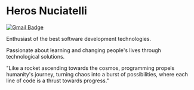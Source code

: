 # Heros Nuciatelli

[![Gmail Badge](https://img.shields.io/badge/herosnuciatelli%40gmail.com-maker?style=flat-square&logo=Gmail&logoColor=%23FFF&labelColor=%23ff1957&color=%23ff1957&link=mailto%3Aherosnuciatelli%40gmail.com)](mailto:herosnuciatelli@gmail.com)

Enthusiast of the best software development technologies.

Passionate about learning and changing people's lives through technological solutions.

"Like a rocket ascending towards the cosmos, programming propels humanity's journey, turning chaos into a burst of possibilities, where each line of code is a thrust towards progress."
















